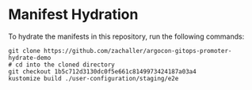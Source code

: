 # Manifest Hydration

To hydrate the manifests in this repository, run the following commands:

```shell
git clone https://github.com/zachaller/argocon-gitops-promoter-hydrate-demo
# cd into the cloned directory
git checkout 1b5c712d3130dc0f5e661c8149973424187a03a4
kustomize build ./user-configuration/staging/e2e
```
